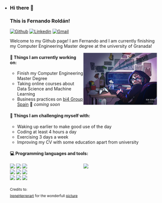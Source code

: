 - ### Hi there 👋 
  ### This is Fernando Roldán!

  [![Github](https://img.shields.io/badge/-Github-000?style=flat&logo=Github&logoColor=white)](https://github.com/FernandoRoldan93)
  [![Linkedin](https://img.shields.io/badge/-LinkedIn-blue?style=flat&logo=Linkedin&logoColor=white)](https://www.linkedin.com/in/froldanzafra/)
  [![Gmail](https://img.shields.io/badge/-Gmail-c14438?style=flat&logo=Gmail&logoColor=white)](mailto:Fernando.Roldan.Zafra@gmail.com)

  Welcome to my Github page! I am Fernando and I am currently finishing my Computer Engineering Master degree at the university of Granada!  

  <img align="right" alt="img" src="https://github.com/FernandoRoldan93/FernandoRoldan93/blob/master/cover_image.jpg" width="50%" height="auto" />


  #### 🌱 Things I am currently working on: 
  - Finish my Computer Engineering Master Degree  
  - Taking online courses about Data Science and Machine Learning 
  - Business practices on [bi4 Group Spain](https://github.com/bi4group) 🚀 *coming soon*

  #### :muscle: Things I am challenging myself with:
  - Waking up earlier to make good use of the day
  - Coding at least 4 hours a day
  - Exercising 3 days a week
  - Improving my CV with some education apart from university

  #### :computer: Programming languages and tools: 
  <p>
  	<img width="50%" align="right" src="https://github-readme-stats-820sxk75u.vercel.app/api?username=FernandoRoldan93&show_icons=true&hide_border=true" />

  <code><img width="10%" src="https://www.vectorlogo.zone/logos/java/java-ar21.svg"></code>
  <code><img width="10%" src="https://www.vectorlogo.zone/logos/python/python-ar21.svg"></code>
  <code><img width="8%" src="https://www.vectorlogo.zone/logos/r-project/r-project-icon.svg"></code>
  <br />
  <code><img width="10%" src="https://www.vectorlogo.zone/logos/pocoo_flask/pocoo_flask-ar21.svg"></code>
  <code><img width="10%" src="https://www.vectorlogo.zone/logos/mysql/mysql-ar21.svg"></code>
  <code><img width="10%" src="https://www.vectorlogo.zone/logos/mongodb/mongodb-ar21.svg"></code>
  <br />
  <code><img width="10%" src="https://www.vectorlogo.zone/logos/apache_spark/apache_spark-ar21.svg"></code>
  <code><img width="10%" src="https://www.vectorlogo.zone/logos/apache_hadoop/apache_hadoop-ar21.svg"></code>
  <code><img width="10%" src="https://www.vectorlogo.zone/logos/git-scm/git-scm-ar21.svg"></code>
  </p>

  <sub>Credits to: <br/>[IreneHerrerart](https://www.artstation.com/ireneherrera) for the wonderfull [picture](https://github.com/FernandoRoldan93/FernandoRoldan93/blob/master/cover_image.jpg)</sub>
